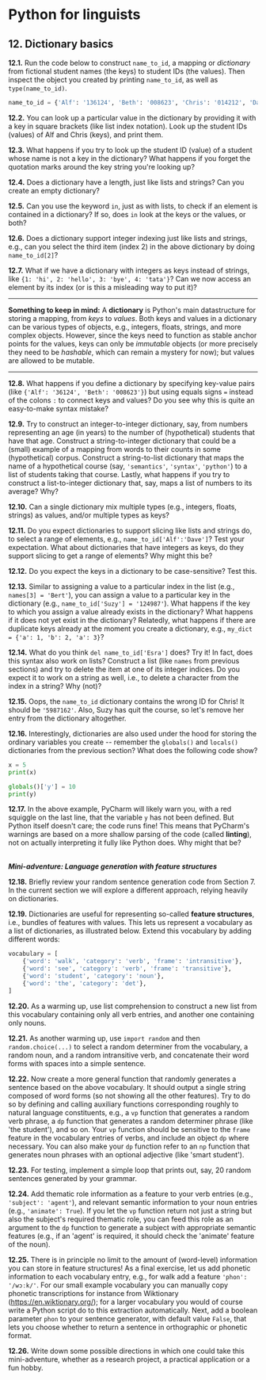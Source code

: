 # Python for linguists


## 12. Dictionary basics

**12.1.** Run the code below to construct `name_to_id`, a mapping or _dictionary_ from fictional student names (the keys) to student IDs (the values). Then inspect the object you created by printing `name_to_id`, as well as `type(name_to_id)`.

```python
name_to_id = {'Alf': '136124', 'Beth': '008623', 'Chris': '014212', 'Dave': '9123785', 'Esra': '978123'}
```


**12.2.** You can look up a particular value in the dictionary by providing it with a key in square brackets (like list index notation). Look up the student IDs (values) of Alf and Chris (keys), and print them.

**12.3.** What happens if you try to look up the student ID (value) of a student whose name is not a key in the dictionary? What happens if you forget the quotation marks around the key string you're looking up?

**12.4.** Does a dictionary have a length, just like lists and strings? Can you create an empty dictionary?

**12.5.** Can you use the keyword `in`, just as with lists, to check if an element is contained in a dictionary? If so, does `in` look at the keys or the values, or both?

**12.6.** Does a dictionary support integer indexing just like lists and strings, e.g., can you select the third item (index 2) in the above dictionary by doing `name_to_id[2]`?

**12.7.** What if we have a dictionary with integers as keys instead of strings, like `{1: 'hi', 2: 'hello', 3: 'bye', 4: 'tata'}`? Can we now access an element by its index (or is this a misleading way to put it)?

- - - - - -
**Something to keep in mind:** A **dictionary** is Python's main datastructure for storing a mapping, from _keys_ to _values_. Both keys and values in a dictionary can be various types of objects, e.g., integers, floats, strings, and more complex objects. However, since the keys need to function as stable anchor points for the values, keys can only be _immutable_ objects (or more precisely they need to be _hashable_, which can remain a mystery for now); but values are allowed to be mutable.
- - - - -

**12.8.** What happens if you define a dictionary by specifying key-value pairs (like `{'Alf': '36124', 'Beth': '008623'}`) but using equals signs `=` instead of the colons `:` to connect keys and values? Do you see why this is quite an easy-to-make syntax mistake?

**12.9.** Try to construct an integer-to-integer dictionary, say, from numbers representing an age (in years) to the number of (hypothetical) students that have that age. Construct a string-to-integer dictionary that could be a (small) example of a mapping from words to their counts in some (hypothetical) corpus. Construct a string-to-list dictionary that maps the name of a hypothetical course (say, `'semantics'`, `'syntax'`, `'python'`) to a list of students taking that course. Lastly, what happens if you try to construct a list-to-integer dictionary that, say, maps a list of numbers to its average? Why?

**12.10.** Can a single dictionary mix multiple types (e.g., integers, floats, strings) as values, and/or multiple types as keys?

**12.11.** Do you expect dictionaries to support slicing like lists and strings do, to select a range of elements, e.g., `name_to_id['Alf':'Dave']`? Test your expectation. What about dictionaries that have integers as keys, do they support slicing to get a range of elements? Why might this be?

**12.12.** Do you expect the keys in a dictionary to be case-sensitive? Test this.

**12.13.** Similar to assigning a value to a particular index in the list (e.g., `names[3] = 'Bert'`), you can assign a value to a particular key in the dictionary (e.g., `name_to_id['Suzy'] = '124987'`). What happens if the key to which you assign a value already exists in the dictionary? What happens if it does not yet exist in the dictionary? Relatedly, what happens if there are duplicate keys already at the moment you create a dictionary, e.g., `my_dict = {'a': 1, 'b': 2, 'a': 3}`?

**12.14.** What do you think `del name_to_id['Esra']` does? Try it! In fact, does this syntax also work on lists? Construct a list (like `names` from previous sections) and try to delete the item at one of its integer indices. Do you expect it to work on a string as well, i.e., to delete a character from the index in a string? Why (not)?

**12.15.** Oops, the `name_to_id` dictionary contains the wrong ID for Chris! It should be `'5987162'`. Also, Suzy has quit the course, so let's remove her entry from the dictionary altogether.

**12.16.** Interestingly, dictionaries are also used under the hood for storing the ordinary variables you create -- remember the `globals()` and `locals()` dictionaries from the previous section? What does the following code show?

```python
x = 5
print(x)

globals()['y'] = 10
print(y)
```


**12.17.** In the above example, PyCharm will likely warn you, with a red squiggle on the last line, that the variable `y` has not been defined. But Python itself doesn't care; the code runs fine! This means that PyCharm's warnings are based on a more shallow parsing of the code (called **linting**), not on actually interpreting it fully like Python does. Why might that be?

<br>**_Mini-adventure: Language generation with feature structures_**

**12.18.** Briefly review your random sentence generation code from Section 7. In the current section we will explore a different approach, relying heavily on dictionaries.

**12.19.** Dictionaries are useful for representing so-called **feature structures**, i.e., bundles of features with values. This lets us represent a vocabulary as a list of dictionaries, as illustrated below. Extend this vocabulary by adding different words:

```python
vocabulary = [
    {'word': 'walk', 'category': 'verb', 'frame': 'intransitive'},
    {'word': 'see', 'category': 'verb', 'frame': 'transitive'},
    {'word': 'student', 'category': 'noun'},
    {'word': 'the', 'category': 'det'},
]
```


**12.20.** As a warming up, use list comprehension to construct a new list from this vocabulary containing only all verb entries, and another one containing only nouns.

**12.21.** As another warming up, use `import random` and then `random.choice(...)` to select a random determiner from the vocabulary, a random noun, and a random intransitive verb, and concatenate their word forms with spaces into a simple sentence.

**12.22.** Now create a more general function that randomly generates a sentence based on the above vocabulary. It should output a single string composed of word forms (so not showing all the other features). Try to do so by defining and calling auxiliary functions corresponding roughly to natural language constituents, e.g., a `vp` function that generates a random verb phrase, a `dp` function that generates a random determiner phrase (like 'the student'), and so on. Your `vp` function should be sensitive to the `frame` feature in the vocabulary entries of verbs, and include an object `dp` where necessary. You can also make your `dp` function refer to an `np` function that generates noun phrases with an optional adjective (like 'smart student').

**12.23.** For testing, implement a simple loop that prints out, say, 20 random sentences generated by your grammar.

**12.24.** Add thematic role information as a feature to your verb entries (e.g., `'subject': 'agent'`), and relevant semantic information to your noun entries (e.g., `'animate': True`). If you let the `vp` function return not just a string but also the subject's required thematic role, you can feed this role as an argument to the `dp` function to generate a subject with appropriate semantic features (e.g., if an 'agent' is required, it should check the 'animate' feature of the noun).

**12.25.** There is in principle no limit to the amount of (word-level) information you can store in feature structures! As a final exercise, let us add phonetic information to each vocabulary entry, e.g., for walk add a feature `'phon': '/wɔːk/'`. For our small example vocabulary you can manually copy phonetic transcriptions for instance from Wiktionary (https://en.wiktionary.org/); for a larger vocabulary you would of course write a Python script do to this extraction automatically. Next, add a boolean parameter `phon` to your sentence generator, with default value `False`, that lets you choose whether to return a sentence in orthographic or phonetic format.

**12.26.** Write down some possible directions in which one could take this mini-adventure, whether as a research project, a practical application or a fun hobby.

